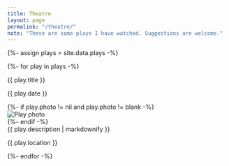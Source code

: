 ```yaml
---
title: Theatre
layout: page
permalink: "/theatre/"
note: "These are some plays I have watched. Suggestions are welcome."
---
```


{%- assign plays = site.data.plays -%}
<div class="cards">
  {%- for play in plays -%}
  <div class="card">
    <div class="content">
      <p class="header">{{ play.title }}</p>
      <p class="meta">{{ play.date }}</p>
    </div>
    {%- if play.photo != nil and play.photo != blank -%}
    <div class="image">
      <img src="/assets/pages/theatre/{{ play.photo }}" alt="Play photo" />
    </div>
    {%- endif -%}
    <div class="content">
      {{ play.description | markdownify }}
    </div>
    <div class="extra content">
      <p class="meta">
        {{ play.location }}
      </p>
    </div>
  </div>
  {%- endfor -%}
</div>
